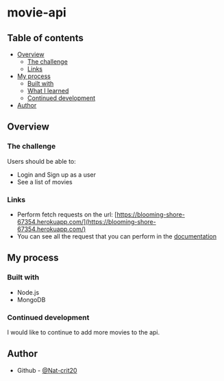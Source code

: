 # movie-api

## Table of contents

- [Overview](#overview)
  - [The challenge](#the-challenge)
  - [Links](#links)
- [My process](#my-process)
  - [Built with](#built-with)
  - [What I learned](#what-i-learned)
  - [Continued development](#continued-development)
- [Author](#author)

## Overview

### The challenge

Users should be able to:

- Login and Sign up as a user
- See a list of movies


### Links

- Perform fetch requests on the url: [https://blooming-shore-67354.herokuapp.com/](https://blooming-shore-67354.herokuapp.com/)
- You can see all the request that you can perform in the [documentation](public/documentation.html)

## My process

### Built with

- Node.js
- MongoDB

### Continued development

I would like to continue to add more movies to the api.

## Author

- Github - [@Nat-crit20](https://github.com/Nat-crit20)

